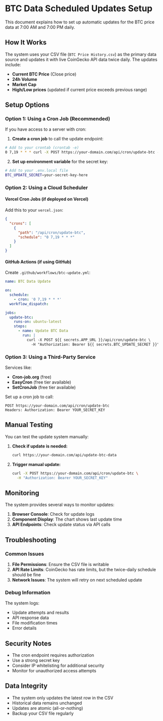 # BTC Data Scheduled Updates Setup

This document explains how to set up automatic updates for the BTC price data at 7:00 AM and 7:00 PM daily.

## How It Works

The system uses your CSV file (`BTC Price History.csv`) as the primary data source and updates it with live CoinGecko API data twice daily. The updates include:

- **Current BTC Price** (Close price)
- **24h Volume** 
- **Market Cap**
- **High/Low prices** (updated if current price exceeds previous range)

## Setup Options

### Option 1: Using a Cron Job (Recommended)

If you have access to a server with cron:

1. **Create a cron job** to call the update endpoint:

```bash
# Add to your crontab (crontab -e)
0 7,19 * * * curl -X POST https://your-domain.com/api/cron/update-btc -H "Authorization: Bearer YOUR_SECRET_KEY"
```

2. **Set up environment variable** for the secret key:

```bash
# Add to your .env.local file
BTC_UPDATE_SECRET=your-secret-key-here
```

### Option 2: Using a Cloud Scheduler

#### Vercel Cron Jobs (if deployed on Vercel)

Add this to your `vercel.json`:

```json
{
  "crons": [
    {
      "path": "/api/cron/update-btc",
      "schedule": "0 7,19 * * *"
    }
  ]
}
```

#### GitHub Actions (if using GitHub)

Create `.github/workflows/btc-update.yml`:

```yaml
name: BTC Data Update

on:
  schedule:
    - cron: '0 7,19 * * *'
  workflow_dispatch:

jobs:
  update-btc:
    runs-on: ubuntu-latest
    steps:
      - name: Update BTC Data
        run: |
          curl -X POST ${{ secrets.APP_URL }}/api/cron/update-btc \
            -H "Authorization: Bearer ${{ secrets.BTC_UPDATE_SECRET }}"
```

### Option 3: Using a Third-Party Service

Services like:
- **Cron-job.org** (free)
- **EasyCron** (free tier available)
- **SetCronJob** (free tier available)

Set up a cron job to call:
```
POST https://your-domain.com/api/cron/update-btc
Headers: Authorization: Bearer YOUR_SECRET_KEY
```

## Manual Testing

You can test the update system manually:

1. **Check if update is needed:**
   ```bash
   curl https://your-domain.com/api/update-btc-data
   ```

2. **Trigger manual update:**
   ```bash
   curl -X POST https://your-domain.com/api/cron/update-btc \
     -H "Authorization: Bearer YOUR_SECRET_KEY"
   ```

## Monitoring

The system provides several ways to monitor updates:

1. **Browser Console**: Check for update logs
2. **Component Display**: The chart shows last update time
3. **API Endpoints**: Check update status via API calls

## Troubleshooting

### Common Issues

1. **File Permissions**: Ensure the CSV file is writable
2. **API Rate Limits**: CoinGecko has rate limits, but the twice-daily schedule should be fine
3. **Network Issues**: The system will retry on next scheduled update

### Debug Information

The system logs:
- Update attempts and results
- API response data
- File modification times
- Error details

## Security Notes

- The cron endpoint requires authorization
- Use a strong secret key
- Consider IP whitelisting for additional security
- Monitor for unauthorized access attempts

## Data Integrity

- The system only updates the latest row in the CSV
- Historical data remains unchanged
- Updates are atomic (all-or-nothing)
- Backup your CSV file regularly 
